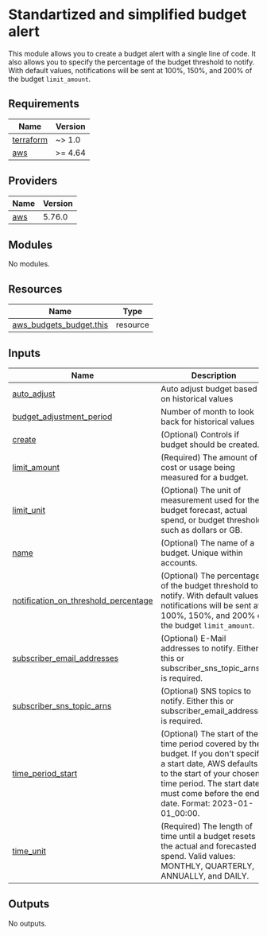 # Standartized and simplified budget alert

This module allows you to create a budget alert with a single line of code. It also allows you to specify the percentage of the budget threshold to notify. With default values, notifications will be sent at 100%, 150%, and 200% of the budget `limit_amount`.

<!-- BEGINNING OF PRE-COMMIT-TERRAFORM DOCS HOOK -->
## Requirements

| Name | Version |
|------|---------|
| <a name="requirement_terraform"></a> [terraform](#requirement\_terraform) | ~> 1.0 |
| <a name="requirement_aws"></a> [aws](#requirement\_aws) | >= 4.64 |

## Providers

| Name | Version |
|------|---------|
| <a name="provider_aws"></a> [aws](#provider\_aws) | 5.76.0 |

## Modules

No modules.

## Resources

| Name | Type |
|------|------|
| [aws_budgets_budget.this](https://registry.terraform.io/providers/hashicorp/aws/latest/docs/resources/budgets_budget) | resource |

## Inputs

| Name | Description | Type | Default | Required |
|------|-------------|------|---------|:--------:|
| <a name="input_auto_adjust"></a> [auto\_adjust](#input\_auto\_adjust) | Auto adjust budget based on historical values | `bool` | `true` | no |
| <a name="input_budget_adjustment_period"></a> [budget\_adjustment\_period](#input\_budget\_adjustment\_period) | Number of month to look back for historical values | `number` | `6` | no |
| <a name="input_create"></a> [create](#input\_create) | (Optional) Controls if budget should be created. | `bool` | `true` | no |
| <a name="input_limit_amount"></a> [limit\_amount](#input\_limit\_amount) | (Required) The amount of cost or usage being measured for a budget. | `string` | n/a | yes |
| <a name="input_limit_unit"></a> [limit\_unit](#input\_limit\_unit) | (Optional) The unit of measurement used for the budget forecast, actual spend, or budget threshold, such as dollars or GB. | `string` | `"USD"` | no |
| <a name="input_name"></a> [name](#input\_name) | (Optional) The name of a budget. Unique within accounts. | `string` | `"cost-budget-alerts"` | no |
| <a name="input_notification_on_threshold_percentage"></a> [notification\_on\_threshold\_percentage](#input\_notification\_on\_threshold\_percentage) | (Optional) The percentage of the budget threshold to notify. With default values, notifications will be sent at 100%, 150%, and 200% of the budget `limit_amount`. | `list(number)` | <pre>[<br/>  100,<br/>  150,<br/>  200<br/>]</pre> | no |
| <a name="input_subscriber_email_addresses"></a> [subscriber\_email\_addresses](#input\_subscriber\_email\_addresses) | (Optional) E-Mail addresses to notify. Either this or subscriber\_sns\_topic\_arns is required. | `list(string)` | `[]` | no |
| <a name="input_subscriber_sns_topic_arns"></a> [subscriber\_sns\_topic\_arns](#input\_subscriber\_sns\_topic\_arns) | (Optional) SNS topics to notify. Either this or subscriber\_email\_addresses is required. | `list(string)` | `[]` | no |
| <a name="input_time_period_start"></a> [time\_period\_start](#input\_time\_period\_start) | (Optional) The start of the time period covered by the budget. If you don't specify a start date, AWS defaults to the start of your chosen time period. The start date must come before the end date. Format: 2023-01-01\_00:00. | `string` | `"2023-01-01_00:00"` | no |
| <a name="input_time_unit"></a> [time\_unit](#input\_time\_unit) | (Required) The length of time until a budget resets the actual and forecasted spend. Valid values: MONTHLY, QUARTERLY, ANNUALLY, and DAILY. | `string` | `"MONTHLY"` | no |

## Outputs

No outputs.
<!-- END OF PRE-COMMIT-TERRAFORM DOCS HOOK -->
